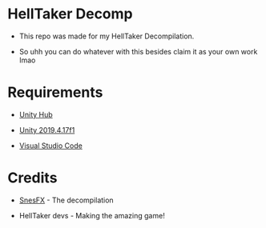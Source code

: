 # HellTaker Decomp

* This repo was made for my HellTaker Decompilation.

* So uhh you can do whatever with this besides claim it as your own work lmao

# Requirements

* [Unity Hub](https://unity.com/download)

* [Unity 2019.4.17f1](https://download.unity3d.com/download_unity/667c8606c536/UnityDownloadAssistant-2019.4.17f1.exe?_ga=2.87614616.18637105.1673571287-1542673387.1673571287)

* [Visual Studio Code](https://code.visualstudio.com)

# Credits

* [SnesFX](https://twitter.com/SnesFX) - The decompilation

* HellTaker devs - Making the amazing game!
